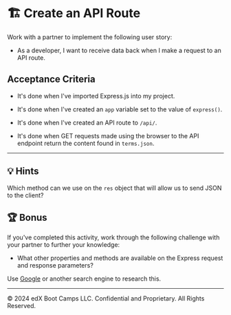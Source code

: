 # 🏗️ Create an API Route

Work with a partner to implement the following user story:

* As a developer, I want to receive data back when I make a request to an API route.

## Acceptance Criteria

* It's done when I've imported Express.js into my project.

* It's done when I've created an `app` variable set to the value of `express()`.

* It's done when I've created an API route to `/api/`.

* It's done when GET requests made using the browser to the API endpoint return the content found in `terms.json`.

---

## 💡 Hints

Which method can we use on the `res` object that will allow us to send JSON to the client?

## 🏆 Bonus

If you've completed this activity, work through the following challenge with your partner to further your knowledge:

* What other properties and methods are available on the Express request and response parameters?

Use [Google](https://www.google.com) or another search engine to research this.

---
© 2024 edX Boot Camps LLC. Confidential and Proprietary. All Rights Reserved.
